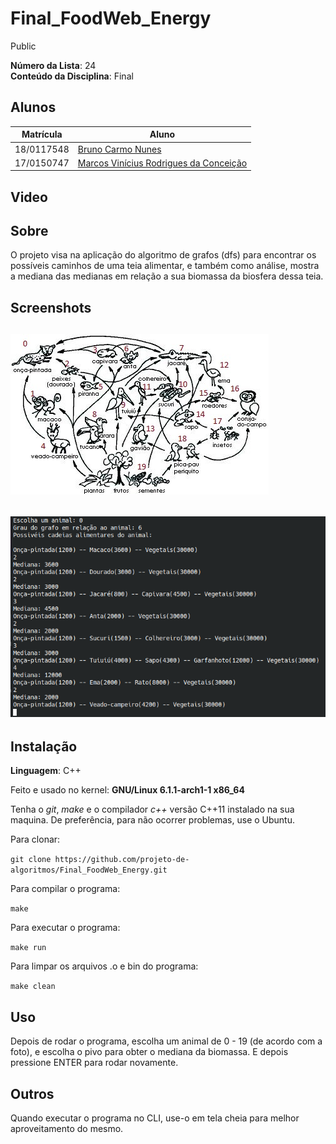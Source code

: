 #  Final_FoodWeb_Energy
Public

**Número da Lista**: 24<br>
**Conteúdo da Disciplina**: Final<br>

## Alunos
|Matrícula | Aluno |
| -- | -- |
| 18/0117548  |  [Bruno Carmo Nunes](https://github.com/brunocmo) |
| 17/0150747  |  [Marcos Vinícius Rodrigues da Conceição](https://github.com/marcos-mv) |

## Video

## Sobre

O projeto visa na aplicação do algoritmo de grafos (dfs) para encontrar os possíveis caminhos de uma teia alimentar, e também como análise, mostra a mediana das medianas em relação a sua biomassa da biosfera dessa teia.

## Screenshots

## ![teias](doc/teia.jpg)

## ![exemplo](doc/exemplo.png)

## Instalação
**Linguagem**: C++<br>

Feito e usado no kernel: **GNU/Linux 6.1.1-arch1-1 x86_64**

Tenha o *git*, *make* e o compilador *c++* versão C++11 instalado na sua maquina.
De preferência, para não ocorrer problemas, use o Ubuntu.

Para clonar:

`git clone https://github.com/projeto-de-algoritmos/Final_FoodWeb_Energy.git`

Para compilar o programa:

`make`

Para executar o programa:

`make run`

Para limpar os arquivos .o e bin do programa:

`make clean`

## Uso

Depois de rodar o programa, escolha um animal de 0 - 19 (de acordo com a foto), e escolha o pivo para obter o mediana da biomassa. E depois pressione ENTER para rodar novamente.

## Outros
Quando executar o programa no CLI, use-o em tela cheia para melhor aproveitamento do mesmo.


